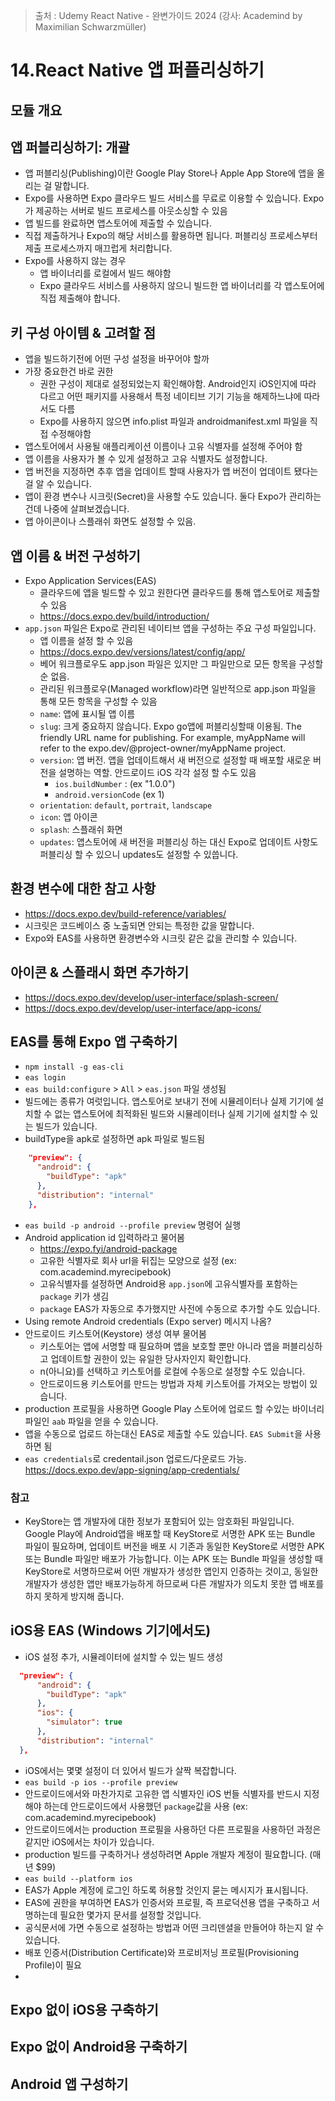 > 출처 : Udemy React Native - 완변가이드 2024 (강사: Academind by Maximilian Schwarzmüller)

# 14.React Native 앱 퍼플리싱하기
## 모듈 개요

## 앱 퍼블리싱하기: 개괄
- 앱 퍼블리싱(Publishing)이란 Google Play Store나 Apple App Store에 앱을 올리는 걸 말합니다.
- Expo를 사용하면 Expo 클라우드 빌드 서비스를 무료로 이용할 수 있습니다. Expo가 제공하는 서버로 빌드 프로세스를 아웃소싱할 수 있음
- 앱 빌드를 완료하면 앱스토어에 제출할 수 있습니다.
- 직접 제출하거나 Expo의 해당 서비스를 활용하면 됩니다. 퍼블리싱 프로세스부터 제출 프로세스까지 매끄럽게 처리합니다.
- Expo를 사용하지 않는 경우
  * 앱 바이너리를 로컬에서 빌드 해야함
  * Expo 클라우드 서비스를 사용하지 않으니 빌드한 앱 바이너리를 각 앱스토어에 직접 제출해야 합니다.

## 키 구성 아이템 & 고려할 점
- 앱을 빌드하기전에 어떤 구성 설정을 바꾸어야 할까
- 가장 중요한건 바로 권한
  * 권한 구성이 제대로 설정되었는지 확인해야함. Android인지 iOS인지에 따라 다르고 어떤 패키지를 사용해서 특정 네이티브 기기 기능을 해제하느냐에 따라서도 다름
  * Expo를 사용하지 않으면 info.plist 파일과 androidmanifest.xml 파일을 직접 수정해야함
- 앱스토어에서 사용될 애플리케이션 이름이나 고유 식별자를 설정해 주어야 함
- 앱 이름을 사용자가 볼 수 있게 설정하고 고유 식별자도 설정합니다.
- 앱 버전을 지정하면 추후 앱을 업데이트 할때 사용자가 앱 버전이 업데이트 됐다는걸 알 수 있습니다.
- 앱이 환경 변수나 시크릿(Secret)을 사용할 수도 있습니다. 둘다 Expo가 관리하는건데 나중에 살펴보겠습니다.
- 앱 아이콘이나 스플래쉬 화면도 설정할 수 있음.

## 앱 이름 & 버전 구성하기
- Expo Application Services(EAS)
  * 클라우드에 앱을 빌드할 수 있고 원한다면 클라우드를 통해 앱스토어로 제출할 수 있음
  * https://docs.expo.dev/build/introduction/
- `app.json` 파일은 Expo로 관리된 네이티브 앱을 구성하는 주요 구성 파일입니다.
  * 앱 이름을 설정 할 수 있음
  * https://docs.expo.dev/versions/latest/config/app/
  * 베어 워크플로우도 app.json 파일은 있지만 그 파일만으로 모든 항목을 구성할 순 없음. 
  * 관리된 워크플로우(Managed workflow)라면 일반적으로 app.json 파일을 통해 모든 항목을 구성할 수 있음
  * `name`: 앱에 표시될 앱 이름
  * `slug`: 크게 중요하지 않습니다. Expo go앱에 퍼블리싱할때 이용됨. The friendly URL name for publishing. For example, myAppName will refer to the expo.dev/@project-owner/myAppName project.
  * `version`: 앱 버전. 앱을 업데이트해서 새 버전으로 설정할 때 배포할 새로운 버전을 설명하는 역할. 안드로이드 iOS 각각 설정 할 수도 있음
    +  `ios.buildNumber` : (ex "1.0.0")
    +  `android.versionCode` (ex 1)
  * `orientation`: `default`, `portrait`, `landscape`
  * `icon`: 앱 아이콘
  * `splash`: 스플래쉬 화면
  * `updates`: 앱스토어에 새 버전을 퍼블리싱 하는 대신 Expo로 업데이트 사항도 퍼블리싱 할 수 있으니 updates도 설정할 수 있씁니다. 

## 환경 변수에 대한 참고 사항
- https://docs.expo.dev/build-reference/variables/
- 시크릿은 코드베이스 중 노출되면 안되는 특정한 값을 말합니다.
- Expo와 EAS를 사용하면 환경변수와 시크릿 같은 값을 관리할 수 있습니다.

## 아이콘 & 스플래시 화면 추가하기
- https://docs.expo.dev/develop/user-interface/splash-screen/
- https://docs.expo.dev/develop/user-interface/app-icons/

## EAS를 통해 Expo 앱 구축하기
- `npm install -g eas-cli`
- `eas login`
- `eas build:configure` > `All` > `eas.json` 파일 생성됨
- 빌드에는 종류가 여럿입니다. 앱스토어로 보내기 전에 시뮬레이터나 실제 기기에 설치할 수 없는 앱스토어에 최적화된 빌드와 
시뮬레이터나 실제 기기에 설치할 수 있는 빌드가 있습니다.
- buildType을 apk로 설정하면 apk 파일로 빌드됨
```json
    "preview": {
      "android": {
        "buildType": "apk"
      },
      "distribution": "internal"
    },
```
- `eas build -p android --profile preview` 명령어 실행
- Android application id 입력하라고 물어봄
  * https://expo.fyi/android-package
  * 고유한 식별자로 회사 url을 뒤집는 모양으로 설정 (ex: com.academind.myrecipebook)
  * 고유식별자를 설정하면 Android용 `app.json`에 고유식별자를 포함하는 `package` 키가 생김 
  * `package` EAS가 자동으로 추가했지만 사전에 수동으로 추가할 수도 있습니다.
- Using remote Android credentials (Expo server) 메시지 나옴?
- 안드로이드 키스토어(Keystore) 생성 여부 물어봄
  * 키스토어는 앱에 서명할 때 필요하며 앱을 보호할 뿐만 아니라 앱을 퍼블리싱하고 업데이트할 권한이 있는 유일한 당사자인지 확인합니다.
  * n(아니요)를 선택하고 키스토어를 로컬에 수동으로 설정할 수도 있습니다.
  * 안드로이드용 키스토어를 만드는 방법과 자체 키스토어를 가져오는 방법이 있습니다.
- production 프로필을 사용하면 Google Play 스토어에 업로드 할 수있는 바이너리 파일인 `aab` 파일을 얻을 수 있습니다.
- 앱을 수동으로 업로드 하는대신 EAS로 제출할 수도 있습니다. `EAS Submit`을 사용하면 됨
- `eas credentials`로 credentail.json 업로드/다운로드 가능. https://docs.expo.dev/app-signing/app-credentials/

### 참고
- KeyStore는 앱 개발자에 대한 정보가 포함되어 있는 암호화된 파일입니다.
Google Play에 Android앱을 배포할 때 KeyStore로 서명한 APK 또는 Bundle 파일이 필요하며, 업데이트 버전을 배포 시 기존과 동일한 KeyStore로 서명한 APK 또는 Bundle 파일만 배포가 가능합니다.
이는 APK 또는 Bundle 파일을 생성할 때 KeyStore로 서명하므로써 어떤 개발자가 생성한 앱인지 인증하는 것이고, 동일한 개발자가 생성한 앱만 배포가능하게 하므로써 다른 개발자가 의도치 못한 앱 배포를 하지 못하게 방지해 줍니다.

## iOS용 EAS (Windows 기기에서도)
- iOS 설정 추가, 시뮬레이터에 설치할 수 있는 빌드 생성
```json
  "preview": {
      "android": {
        "buildType": "apk"
      },
      "ios": {
        "simulator": true
      },
      "distribution": "internal"
  },
```
- iOS에서는 몇몇 설정이 더 있어서 빌드가 살짝 복잡합니다.
- `eas build -p ios --profile preview`
- 안드로이드에서와 마찬가지로 고유한 앱 식별자인 iOS 번들 식별자를 반드시 지정해야 하는데 안드로이드에서 사용했던 `package`값을 사용 (ex: com.academind.myrecipebook)
- 안드로이드에서는 production 프로필을 사용하던 다른 프로필을 사용하던 과정은 같지만 iOS에서는 차이가 있습니다.
- production 빌드를 구축하거나 생성하려면 Apple 개발자 계정이 필요합니다. (매년 $99)
- `eas build --platform ios`
- EAS가 Apple 계정에 로그인 하도록 허용할 것인지 묻는 메시지가 표시됩니다. 
- EAS에 권한을 부여하면 EAS가 인증서와 프로필, 즉 프로덕션용 앱을 구축하고 서명하는데 필요한 몇가지 문서를 설정할 것입니다.
- 공식문서에 가면 수동으로 설정하는 방법과 어떤 크리덴셜을 만들어야 하는지 알 수 있습니다.
- 배포 인증서(Distribution Certificate)와 프로비저닝 프로필(Provisioning Profile)이 필요
- 
## Expo 없이 iOS용 구축하기

## Expo 없이 Android용 구축하기

## Android 앱 구성하기
